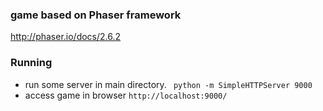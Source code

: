 ### game based on Phaser framework
http://phaser.io/docs/2.6.2

### Running
* run some server in main directory.
` python -m SimpleHTTPServer 9000`
* access game in browser
`http://localhost:9000/`
